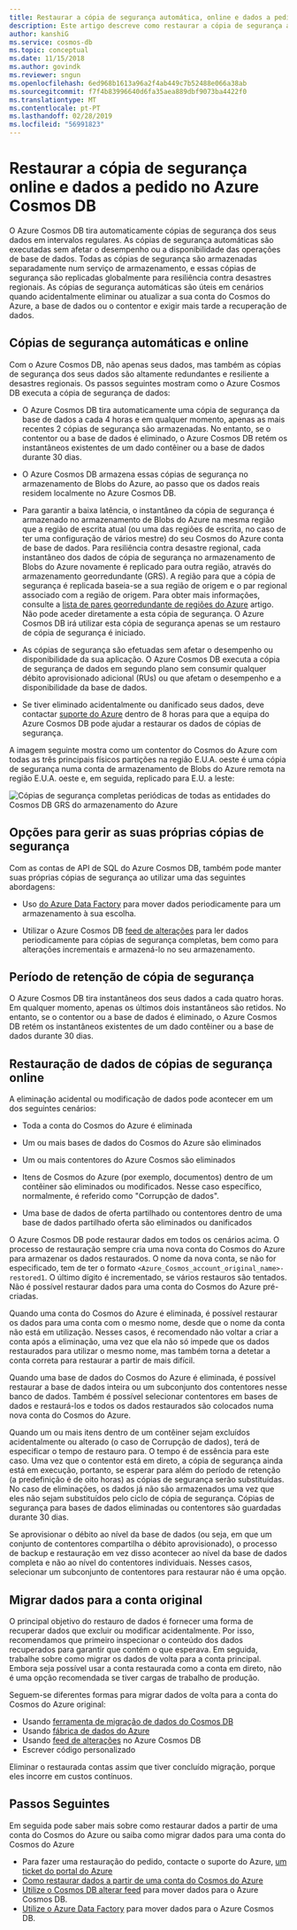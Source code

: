 ```yaml
---
title: Restaurar a cópia de segurança automática, online e dados a pedido no Azure Cosmos DB
description: Este artigo descreve como restaurar a cópia de segurança automática, online e dados a pedido funciona no Azure Cosmos DB.
author: kanshiG
ms.service: cosmos-db
ms.topic: conceptual
ms.date: 11/15/2018
ms.author: govindk
ms.reviewer: sngun
ms.openlocfilehash: 6ed968b1613a96a2f4ab449c7b52488e066a38ab
ms.sourcegitcommit: f7f4b83996640d6fa35aea889dbf9073ba4422f0
ms.translationtype: MT
ms.contentlocale: pt-PT
ms.lasthandoff: 02/28/2019
ms.locfileid: "56991823"
---
```

# <a name="online-backup-and-on-demand-data-restore-in-azure-cosmos-db"></a>Restaurar a cópia de segurança online e dados a pedido no Azure Cosmos DB

O Azure Cosmos DB tira automaticamente cópias de segurança dos seus dados em intervalos regulares. As cópias de segurança automáticas são executadas sem afetar o desempenho ou a disponibilidade das operações de base de dados. Todas as cópias de segurança são armazenadas separadamente num serviço de armazenamento, e essas cópias de segurança são replicadas globalmente para resiliência contra desastres regionais. As cópias de segurança automáticas são úteis em cenários quando acidentalmente eliminar ou atualizar a sua conta do Cosmos do Azure, a base de dados ou o contentor e exigir mais tarde a recuperação de dados.

## <a name="automatic-and-online-backups"></a>Cópias de segurança automáticas e online

Com o Azure Cosmos DB, não apenas seus dados, mas também as cópias de segurança dos seus dados são altamente redundantes e resiliente a desastres regionais. Os passos seguintes mostram como o Azure Cosmos DB executa a cópia de segurança de dados:

* O Azure Cosmos DB tira automaticamente uma cópia de segurança da base de dados a cada 4 horas e em qualquer momento, apenas as mais recentes 2 cópias de segurança são armazenadas. No entanto, se o contentor ou a base de dados é eliminado, o Azure Cosmos DB retém os instantâneos existentes de um dado contêiner ou a base de dados durante 30 dias.

* O Azure Cosmos DB armazena essas cópias de segurança no armazenamento de Blobs do Azure, ao passo que os dados reais residem localmente no Azure Cosmos DB.

*  Para garantir a baixa latência, o instantâneo da cópia de segurança é armazenado no armazenamento de Blobs do Azure na mesma região que a região de escrita atual (ou uma das regiões de escrita, no caso de ter uma configuração de vários mestre) do seu Cosmos do Azure conta de base de dados. Para resiliência contra desastre regional, cada instantâneo dos dados de cópia de segurança no armazenamento de Blobs do Azure novamente é replicado para outra região, através do armazenamento georredundante (GRS). A região para que a cópia de segurança é replicada baseia-se a sua região de origem e o par regional associado com a região de origem. Para obter mais informações, consulte a [lista de pares georredundante de regiões do Azure](../best-practices-availability-paired-regions.md) artigo. Não pode aceder diretamente a esta cópia de segurança. O Azure Cosmos DB irá utilizar esta cópia de segurança apenas se um restauro de cópia de segurança é iniciado.

* As cópias de segurança são efetuadas sem afetar o desempenho ou disponibilidade da sua aplicação. O Azure Cosmos DB executa a cópia de segurança de dados em segundo plano sem consumir qualquer débito aprovisionado adicional (RUs) ou que afetam o desempenho e a disponibilidade da base de dados.

* Se tiver eliminado acidentalmente ou danificado seus dados, deve contactar [suporte do Azure](https://azure.microsoft.com/support/options/) dentro de 8 horas para que a equipa do Azure Cosmos DB pode ajudar a restaurar os dados de cópias de segurança.

A imagem seguinte mostra como um contentor do Cosmos do Azure com todas as três principais físicos partições na região E.U.A. oeste é uma cópia de segurança numa conta de armazenamento de Blobs do Azure remota na região E.U.A. oeste e, em seguida, replicado para E.U. a leste:

![Cópias de segurança completas periódicas de todas as entidades do Cosmos DB GRS do armazenamento do Azure](./media/online-backup-and-restore/automatic-backup.png)

## <a name="options-to-manage-your-own-backups"></a>Opções para gerir as suas próprias cópias de segurança

Com as contas de API de SQL do Azure Cosmos DB, também pode manter suas próprias cópias de segurança ao utilizar uma das seguintes abordagens:

* Uso [do Azure Data Factory](../data-factory/connector-azure-cosmos-db.md) para mover dados periodicamente para um armazenamento à sua escolha.

* Utilizar o Azure Cosmos DB [feed de alterações](change-feed.md) para ler dados periodicamente para cópias de segurança completas, bem como para alterações incrementais e armazená-lo no seu armazenamento.

## <a name="backup-retention-period"></a>Período de retenção de cópia de segurança

O Azure Cosmos DB tira instantâneos dos seus dados a cada quatro horas. Em qualquer momento, apenas os últimos dois instantâneos são retidos. No entanto, se o contentor ou a base de dados é eliminado, o Azure Cosmos DB retém os instantâneos existentes de um dado contêiner ou a base de dados durante 30 dias.

## <a name="restoring-data-from-online-backups"></a>Restauração de dados de cópias de segurança online

A eliminação acidental ou modificação de dados pode acontecer em um dos seguintes cenários:  

* Toda a conta do Cosmos do Azure é eliminada

* Um ou mais bases de dados do Cosmos do Azure são eliminados

* Um ou mais contentores do Azure Cosmos são eliminados

* Itens de Cosmos do Azure (por exemplo, documentos) dentro de um contêiner são eliminados ou modificados. Nesse caso específico, normalmente, é referido como "Corrupção de dados".

* Uma base de dados de oferta partilhado ou contentores dentro de uma base de dados partilhado oferta são eliminados ou danificados

O Azure Cosmos DB pode restaurar dados em todos os cenários acima. O processo de restauração sempre cria uma nova conta do Cosmos do Azure para armazenar os dados restaurados. O nome da nova conta, se não for especificado, tem de ter o formato `<Azure_Cosmos_account_original_name>-restored1`. O último dígito é incrementado, se vários restauros são tentados. Não é possível restaurar dados para uma conta do Cosmos do Azure pré-criadas.

Quando uma conta do Cosmos do Azure é eliminada, é possível restaurar os dados para uma conta com o mesmo nome, desde que o nome da conta não está em utilização. Nesses casos, é recomendado não voltar a criar a conta após a eliminação, uma vez que ela não só impede que os dados restaurados para utilizar o mesmo nome, mas também torna a detetar a conta correta para restaurar a partir de mais difícil. 

Quando uma base de dados do Cosmos do Azure é eliminada, é possível restaurar a base de dados inteira ou um subconjunto dos contentores nesse banco de dados. Também é possível selecionar contentores em bases de dados e restaurá-los e todos os dados restaurados são colocados numa nova conta do Cosmos do Azure.

Quando um ou mais itens dentro de um contêiner sejam excluídos acidentalmente ou alterado (o caso de Corrupção de dados), terá de especificar o tempo de restauro para. O tempo é de essência para este caso. Uma vez que o contentor está em direto, a cópia de segurança ainda está em execução, portanto, se esperar para além do período de retenção (a predefinição é de oito horas) as cópias de segurança serão substituídas. No caso de eliminações, os dados já não são armazenados uma vez que eles não sejam substituídos pelo ciclo de cópia de segurança. Cópias de segurança para bases de dados eliminadas ou contentores são guardadas durante 30 dias.

Se aprovisionar o débito ao nível da base de dados (ou seja, em que um conjunto de contentores compartilha o débito aprovisionado), o processo de backup e restauração em vez disso acontecer ao nível da base de dados completa e não ao nível do contentores individuais. Nesses casos, selecionar um subconjunto de contentores para restaurar não é uma opção.

## <a name="migrating-data-to-the-original-account"></a>Migrar dados para a conta original

O principal objetivo do restauro de dados é fornecer uma forma de recuperar dados que excluir ou modificar acidentalmente. Por isso, recomendamos que primeiro inspecionar o conteúdo dos dados recuperados para garantir que contém o que esperava. Em seguida, trabalhe sobre como migrar os dados de volta para a conta principal. Embora seja possível usar a conta restaurada como a conta em direto, não é uma opção recomendada se tiver cargas de trabalho de produção.  

Seguem-se diferentes formas para migrar dados de volta para a conta do Cosmos do Azure original:

* Usando [ferramenta de migração de dados do Cosmos DB](import-data.md)
* Usando [fábrica de dados do Azure]( ../data-factory/connector-azure-cosmos-db.md)
* Usando [feed de alterações](change-feed.md) no Azure Cosmos DB 
* Escrever código personalizado

Eliminar o restaurada contas assim que tiver concluído migração, porque eles incorre em custos contínuos.

## <a name="next-steps"></a>Passos Seguintes

Em seguida pode saber mais sobre como restaurar dados a partir de uma conta do Cosmos do Azure ou saiba como migrar dados para uma conta do Cosmos do Azure

* Para fazer uma restauração do pedido, contacte o suporte do Azure, [um ticket do portal do Azure](https://portal.azure.com/?#blade/Microsoft_Azure_Support/HelpAndSupportBlade)
* [Como restaurar dados a partir de uma conta do Cosmos do Azure](how-to-backup-and-restore.md)
* [Utilize o Cosmos DB alterar feed](change-feed.md) para mover dados para o Azure Cosmos DB.
* [Utilize o Azure Data Factory](../data-factory/connector-azure-cosmos-db.md) para mover dados para o Azure Cosmos DB.

